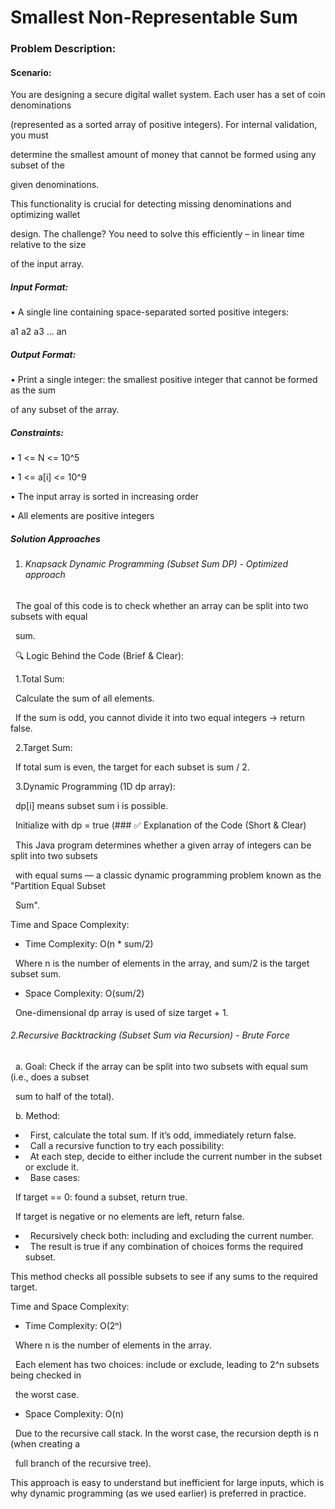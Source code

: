 # Smallest Non-Representable Sum



### Problem Description:

#### Scenario: 

You are designing a secure digital wallet system. Each user has a set of coin denominations 

(represented as a sorted array of positive integers). For internal validation, you must 

determine the smallest amount of money that cannot be formed using any subset of the 

given denominations. 

This functionality is crucial for detecting missing denominations and optimizing wallet 

design. The challenge? You need to solve this efficiently – in linear time relative to the size 

of the input array.



##### Input Format: 

• A single line containing space-separated sorted positive integers: 

a1 a2 a3 ... an 

##### Output Format: 

• Print a single integer: the smallest positive integer that cannot be formed as the sum 

of any subset of the array. 

##### Constraints: 

• 1 <= N <= 10^5 

• 1 <= a\[i] <= 10^9 

• The input array is sorted in increasing order 

• All elements are positive integers  



##### Solution Approaches

1. ###### Knapsack Dynamic Programming (Subset Sum DP) - Optimized approach

&nbsp;   The goal of this code is to check whether an array can be split into two subsets with equal

&nbsp;   sum.

&nbsp;   🔍 Logic Behind the Code (Brief \& Clear):

&nbsp;    1.Total Sum:

&nbsp;      Calculate the sum of all elements.

&nbsp;      If the sum is odd, you cannot divide it into two equal integers → return false.



&nbsp;    2.Target Sum:

&nbsp;      If total sum is even, the target for each subset is sum / 2.



&nbsp;    3.Dynamic Programming (1D dp array):

&nbsp;      dp\[i] means subset sum i is possible.

&nbsp;      Initialize with dp = true (### ✅ Explanation of the Code (Short \& Clear)

&nbsp;   This Java program determines whether a given array of integers can be split into two subsets 

&nbsp;   with equal sums — a classic dynamic programming problem known as the "Partition Equal Subset 

&nbsp;   Sum".



Time and Space Complexity:

* Time Complexity: O(n \* sum/2)

&nbsp;   Where n is the number of elements in the array, and sum/2 is the target subset sum.



* Space Complexity: O(sum/2)

&nbsp;   One-dimensional dp array is used of size target + 1.



###### 2.Recursive Backtracking (Subset Sum via Recursion) - Brute Force

&nbsp; a. Goal: Check if the array can be split into two subsets with equal sum (i.e., does a subset 

&nbsp;    sum to half of the total).



&nbsp; b. Method:

* &nbsp;   First, calculate the total sum. If it’s odd, immediately return false.
* &nbsp;   Call a recursive function to try each possibility:
* &nbsp;     At each step, decide to either include the current number in the subset or exclude it.
* &nbsp;     Base cases:

&nbsp;          If target == 0: found a subset, return true.

&nbsp;          If target is negative or no elements are left, return false.

* &nbsp;     Recursively check both: including and excluding the current number.
* &nbsp;   The result is true if any combination of choices forms the required subset.

This method checks all possible subsets to see if any sums to the required target.



Time and Space Complexity:

* Time Complexity: O(2ⁿ)

&nbsp;   Where n is the number of elements in the array.

&nbsp;   Each element has two choices: include or exclude, leading to 2^n subsets being checked in 

&nbsp;   the worst case.



* Space Complexity: O(n)

&nbsp;  Due to the recursive call stack. In the worst case, the recursion depth is n (when creating a

&nbsp;  full branch of the recursive tree).



This approach is easy to understand but inefficient for large inputs, which is why dynamic programming (as we used earlier) is preferred in practice.

